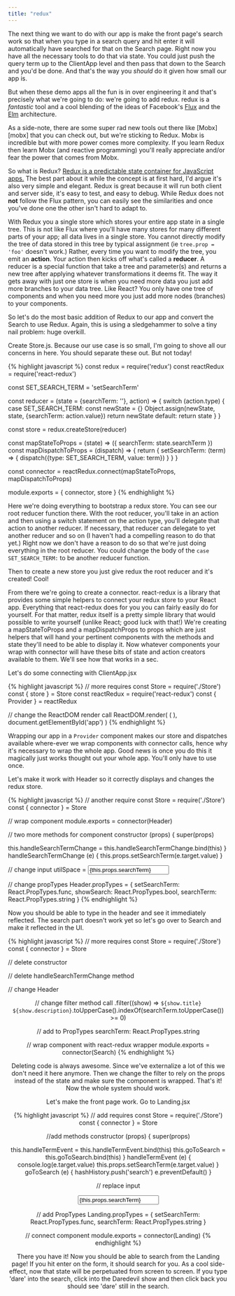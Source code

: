 ```yaml
---
title: "redux"
---
```


The next thing we want to do with our app is make the front page's search work so that when you type in a search query and hit enter it will automatically have searched for that on the Search page. Right now you have all the necessary tools to do that via state. You could just push the query term up to the ClientApp level and then pass that down to the Search and you'd be done. And that's the way you _should_ do it given how small our app is.

But when these demo apps all the fun is in over engineering it and that's precisely what we're going to do: we're going to add redux. redux is a _fantastic_ tool and a cool blending of the ideas of Facebook's [Flux][flux] and the [Elm][elm] architecture.

As a side-note, there are some super rad new tools out there like [Mobx][mobx] that you can check out, but we're sticking to Redux. Mobx is incredible but with more power comes more complexity. If you learn Redux then learn Mobx (and reactive programming) you'll really appreciate and/or fear the power that comes from Mobx.

So what is Redux? [Redux is a predictable state container for JavaScript apps.][redux] The best part about it while the concept is at first hard, I'd argue it's also very simple and elegant. Redux is great because it will run both client and server side, it's easy to test, and easy to debug. While Redux does not __not__ follow the Flux pattern, you can easily see the similarities and once you've done one the other isn't hard to adapt to.

With Redux you a single store which stores your entire app state in a single tree. This is not like Flux where you'll have many stores for many different parts of your app; all data lives in a single store. You cannot directly modify the tree of data stored in this tree by typical assignment (ie <code>tree.prop = 'foo'</code> doesn't work.) Rather, every time you want to modify the tree, you emit an __action__. Your action then kicks off what's called a __reducer__. A reducer is a special function that take a tree and parameter(s) and returns a new tree after applying whatever transformations it deems fit. The way it gets away with just one store is when you need more data you just add more branches to your data tree. Like React? You only have one tree of components and when you need more you just add more nodes (branches) to your components.

So let's do the most basic addition of Redux to our app and convert the Search to use Redux. Again, this is using a sledgehammer to solve a tiny nail problem: huge overkill.

Create Store.js. Because our use case is so small, I'm going to shove all our concerns in here. You should separate these out. But not today!

{% highlight javascript %}
const redux = require('redux')
const reactRedux = require('react-redux')

const SET_SEARCH_TERM = 'setSearchTerm'

const reducer = (state = {searchTerm: ''}, action) => {
  switch (action.type) {
    case SET_SEARCH_TERM:
      const newState = {}
      Object.assign(newState, state, {searchTerm: action.value})
      return newState
    default:
      return state
  }
}

const store = redux.createStore(reducer)

const mapStateToProps = (state) => ({ searchTerm: state.searchTerm })
const mapDispatchToProps = (dispatch) => {
  return {
    setSearchTerm: (term) => {
      dispatch({type: SET_SEARCH_TERM, value: term})
    }
  }
}

const connector = reactRedux.connect(mapStateToProps, mapDispatchToProps)

module.exports = { connector, store }
{% endhighlight %}

Here we're doing everything to bootstrap a redux store. You can see our root reducer function there. With the root reducer, you'll take in an action and then using a switch statement on the action type, you'll delegate that action to another reducer. If necessary, that reducer can delegate to yet another reducer and so on (I haven't had a compelling reason to do that yet.) Right now we don't have a reason to do so that we're just doing everything in the root reducer. You could change the body of the <code>case SET_SEARCH_TERM:</code> to be another reducer function.

Then to create a new store you just give redux the root reducer and it's created! Cool!

From there we're going to create a connector. react-redux is a library that provides some simple helpers to connect your redux store to your React app. Everything that react-redux does for you you can fairly easily do for yourself. For that matter, redux itself is a pretty simple library that would possible to write yourself (unlike React; good luck with that!) We're creating a mapStateToProps and a mapDispatchProps to props which are just helpers that will hand your pertinent components with the methods and state they'll need to be able to display it. Now whatever components your wrap with connector will have these bits of state and action creators available to them. We'll see how that works in a sec.

Let's do some connecting with ClientApp.jsx

{% highlight javascript %}
// more requires
const Store = require('./Store')
const { store } = Store
const reactRedux = require('react-redux')
const { Provider } = reactRedux

// change the ReactDOM render call
ReactDOM.render(
  (
  <Provider store={store}>
    <App/>
  </Provider>
  ),
  document.getElementById('app')
)
{% endhighlight %}

Wrapping our app in a <code>Provider</code> component makes our store and dispatches available where-ever we wrap components with connector calls, hence why it's necessary to wrap the whole app. Good news is once you do this it magically just works thought out your whole app. You'll only have to use <code><Provider/></code> once.

Let's make it work with Header so it correctly displays and changes the redux store.

{% highlight javascript %}
// another require
const Store = require('./Store')
const { connector } = Store

// wrap component
module.exports = connector(Header)

// two more methods for component
constructor (props) {
  super(props)

  this.handleSearchTermChange = this.handleSearchTermChange.bind(this)
}
handleSearchTermChange (e) {
  this.props.setSearchTerm(e.target.value)
}

// change input
utilSpace = <input type='text' className='search-input' placeholder='Search' value={this.props.searchTerm} onChange={this.handleSearchTermChange} />

// change propTypes
Header.propTypes = {
  setSearchTerm: React.PropTypes.func,
  showSearch: React.PropTypes.bool,
  searchTerm: React.PropTypes.string
}
{% endhighlight %}

Now you should be able to type in the header and see it immediately reflected. The search part doesn't work yet so let's go over to Search and make it reflected in the UI.

{% highlight javascript %}
// more requires
const Store = require('./Store')
const { connector } = Store

// delete constructor

// delete handleSearchTermChange method

// change Header
<Header showSearch />

// change filter method call
.filter((show) => `${show.title} ${show.description}`.toUpperCase().indexOf(searchTerm.toUpperCase()) >= 0)

// add to PropTypes
searchTerm: React.PropTypes.string

// wrap component with react-redux wrapper
module.exports = connector(Search)
{% endhighlight %}

Deleting code is always awesome. Since we've externalize a lot of this we don't need it here anymore. Then we change the filter to rely on the props instead of the state and make sure the component is wrapped. That's it! Now the whole system should work.

Let's make the front page work. Go to Landing.jsx

{% highlight javascript %}
// add requires
const Store = require('./Store')
const { connector } = Store

//add methods
constructor (props) {
  super(props)

  this.handleTermEvent = this.handleTermEvent.bind(this)
  this.goToSearch = this.goToSearch.bind(this)
}
handleTermEvent (e) {
  console.log(e.target.value)
  this.props.setSearchTerm(e.target.value)
}
goToSearch (e) {
  hashHistory.push('search')
  e.preventDefault()
}

// replace input
<form onSubmit={this.goToSearch}>
  <input onChange={this.handleTermEvent} className='search' type='text' value={this.props.searchTerm} placeholder='Search' />
</form>

// add PropTypes
Landing.propTypes = {
  setSearchTerm: React.PropTypes.func,
  searchTerm: React.PropTypes.string
}

// connect component
module.exports = connector(Landing)
{% endhighlight %}

There you have it! Now you should be able to search from the Landing page! If you hit enter on the form, it should search for you. As a cool side-effect, now that state will be perpetuated from screen to screen. If you type 'dare' into the search, click into the Daredevil show and then click back you should see 'dare' still in the search.

[elm]: http://elm-lang.org/
[flux]: https://facebook.github.io/flux/
[redux]: http://redux.js.org/index.html